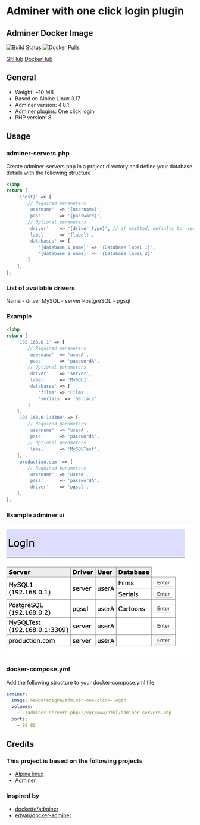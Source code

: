 # Adminer with one click login plugin

## Adminer Docker Image

[![Build Status](https://travis-ci.com/newparadigma/adminer-one-click-login.svg?branch=master)](https://travis-ci.com/newparadigma/adminer-one-click-login)
[![Docker Pulls](https://img.shields.io/docker/pulls/newparadigma/adminer-one-click-login.svg)](https://hub.docker.com/r/newparadigma/adminer-one-click-login)

[GitHub](https://github.com/newparadigma/adminer-one-click-login)
[DockerHub](https://hub.docker.com/r/newparadigma/adminer-one-click-login)

## General

- Weight: ~10 MB
- Based on Alpine Linux 3.17
- Adminer version: 4.8.1
- Adminer plugins: One click login
- PHP version: 8

## Usage

### adminer-servers.php

Create adminer-servers.php in a project directory and define your database details with the following structure

```php
<?php
return [
    '{host}' => [
        // Required parameters
        'username'  => '{username}',
        'pass'      => '{password}',
        // Optional parameters
        'driver'    => '{driver_type}', // if omitted, defaults to 'server' (mysql driver)
        'label'     => '{label}',
        'databases' => [
            '{database_1_name}' => '{Database label 1}',
            '{database_2_name}' => '{Database label 2}'
        ]
    ],
];
```

### List of available drivers

Name - driver
MySQL - server
PostgreSQL - pgsql

### Example

```php
<?php
return [
    '192.168.0.1' => [
        // Required parameters
        'username'  => 'userA',
        'pass'      => 'passwordA',
        // Optional parameters
        'driver'    => 'server',
        'label'     => 'MySQL1',
        'databases' => [
            'films' => 'Films',
            'serials' => 'Serials'
        ]
    ],
    '192.168.0.1:3309' => [
        // Required parameters
        'username'  => 'userA',
        'pass'      => 'passwordA',
        // Optional parameters
        'label'     => 'MySQLTest',
    ],
    'production.com' => [
        // Required parameters
        'username'  => 'userA',
        'pass'      => 'passwordA',
        'driver'    => 'pgsql',
    ],
];
```

### Example adminer ui

![Adminer UI](https://raw.githubusercontent.com/newparadigma/adminer-one-click-login/main/adminer-ui.png)

### docker-compose.yml

Add the following structure to your docker-compose.yml file:

```yaml
adminer:
  image: newparadigma/adminer-one-click-login
  volumes:
    - ./adminer-servers.php/:/var/www/html/adminer-servers.php
  ports:
    - 80:80
```

## Credits

### This project is based on the following projects

- [Alpine linux](https://www.alpinelinux.org)
- [Adminer](https://www.adminer.org/en/)

### Inspired by

- [dockette/adminer](https://github.com/dockette/adminer)
- [edyan/docker-adminer](https://github.com/edyan/docker-adminer)